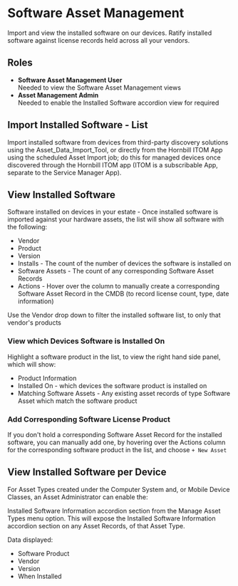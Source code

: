 # Software Asset Management
Import and view the installed software on our devices. Ratify installed software against license records held across all your vendors.

## Roles
* **Software Asset Management User**<br>Needed to view the Software Asset Management views
* **Asset Management Admin**<br>Needed to enable the Installed Software accordion view for required 


## Import Installed Software - List
Import installed software from devices from third-party discovery solutions using the Asset_Data_Import_Tool, or directly from the Hornbill ITOM App using the scheduled Asset Import job; do this for managed devices once discovered through the Hornbill ITOM app (ITOM is a subscribable App, separate to the Service Manager App).

## View Installed Software
Software installed on devices in your estate - Once installed software is imported against your hardware assets, the list will show all software with the following:
* Vendor
* Product
* Version
* Installs - The count of the number of devices the software is installed on
* Software Assets - The count of any corresponding Software Asset Records
* Actions - Hover over the column to manually create a corresponding Software Asset Record in the CMDB (to record license count, type, date information)

Use the Vendor drop down to filter the installed software list, to only that vendor's products

### View which Devices Software is Installed On
Highlight a software product in the list, to view the right hand side panel, which will show:

* Product Information
* Installed On - which devices the software product is installed on
* Matching Software Assets - Any existing asset records of type Software Asset which match the software product

### Add Corresponding Software License Product
If you don't hold a corresponding Software Asset Record for the installed software, you can manually add one, by hovering over the Actions column for the corresponding software product in the list, and choose `+ New Asset`


## View Installed Software per Device
For Asset Types created under the Computer System and, or Mobile Device Classes, an Asset Administrator can enable the:

Installed Software Information accordion section from the Manage Asset Types menu option.
This will expose the Installed Software Information accordion section on any Asset Records, of that Asset Type.

Data displayed:
* Software Product
* Vendor
* Version
* When Installed

<!-- https://wiki.hornbill.com/index.php?title=Software_Asset_Management -->